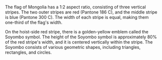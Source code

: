 The flag of Mongolia has a 1:2 aspect ratio, consisting of three vertical stripes. The two outer stripes are red (Pantone 186 C), and the middle stripe is blue (Pantone 300 C). The width of each stripe is equal, making them one-third of the flag's width.

On the hoist-side red stripe, there is a golden-yellow emblem called the Soyombo symbol. The height of the Soyombo symbol is approximately 80% of the red stripe's width, and it is centered vertically within the stripe. The Soyombo consists of various geometric shapes, including triangles, rectangles, and circles.